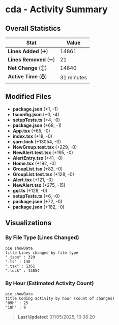 # cda - Activity Summary 

## Overall Statistics

| Stat                   | Value                                                             |
| ---------------------- | ----------------------------------------------------------------- |
| **Lines Added** (➕)   | 14861                                          |
| **Lines Removed** (➖) | 21                                        |
| **Net Change** (↕)    | 14840                |
| **Active Time** (⌚)   | 31 minutes |


## Modified Files
- **package.json** (+1, -1)
- **tsconfig.json** (+0, -4)
- **setupTests.ts** (+4, -0)
- **package.json** (+68, -1)
- **App.tsx** (+65, -0)
- **index.tsx** (+18, -0)
- **yarn.lock** (+13054, -0)
- **NewGroup.test.tsx** (+229, -0)
- **NewAlert.test.tsx** (+195, -0)
- **AlertEntry.tsx** (+41, -0)
- **Home.tsx** (+192, -0)
- **GroupList.tsx** (+82, -0)
- **GroupList.test.tsx** (+128, -0)
- **Alert.tsx** (+121, -0)
- **NewAlert.tsx** (+275, -15)
- **gql.ts** (+128, -0)
- **setupTests.ts** (+6, -0)
- **package.json** (+72, -0)
- **package.json** (+182, -0)

## Visualizations

### By File Type (Lines Changed)

```mermaid
pie showData
title Lines changed by file type
".json" : 329
".ts" : 138
".tsx" : 1361
".lock" : 13054
```

### By Hour (Estimated Activity Count)

```mermaid
pie showData
title Coding activity by hour (count of changes)
"09h" : 25
"10h" : 9
```


> **Last Updated:** 07/05/2025, 10:38:20